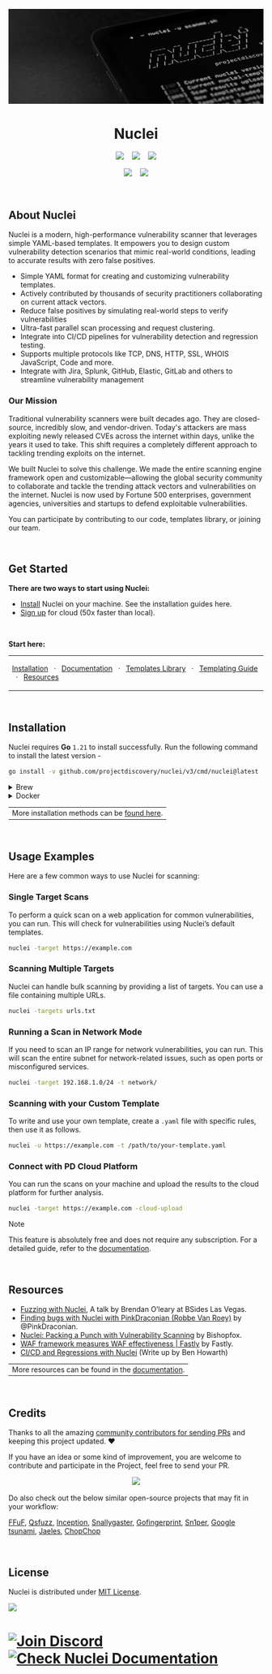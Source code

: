 ![nuclei](/static/nuclei-cover.png)

<p align="center">
	<h1 align="center"><b>Nuclei</b></h1>
</p>

<p align="center" >
 <img src="https://img.shields.io/badge/go-1.21-%2300ADD8.svg?style=for-the-badge&logo=go&logoColor=white">
 &nbsp;&nbsp;
 <img src="https://shields.io/badge/Version-3.3.4-black?style=for-the-badge">
  &nbsp;&nbsp;
 <img src="https://img.shields.io/badge/downloads-2M-000000.svg?style=for-the-badge">
</p>

<p align="center" >
 <a href="https://discord.gg/projectdiscovery"><img src="https://img.shields.io/badge/Discord-%235865F2.svg?style=for-the-badge&logo=discord&logoColor=white"></a>
 &nbsp;&nbsp;
 <a href="https://twitter.com/pdnuclei"><img src="https://img.shields.io/badge/@pdiscoveryio-%23000000.svg?style=for-the-badge&logo=x&logoColor=white"></a>
</p>

<br />

## About Nuclei

Nuclei is a modern, high-performance vulnerability scanner that leverages simple YAML-based templates. It empowers you to design custom vulnerability detection scenarios that mimic real-world conditions, leading to accurate results with zero false positives.

- Simple YAML format for creating and customizing vulnerability templates.
- Actively contributed by thousands of security practitioners collaborating on current attack vectors.
- Reduce false positives by simulating real-world steps to verify vulnerabilities
- Ultra-fast parallel scan processing and request clustering.
- Integrate into CI/CD pipelines for vulnerability detection and regression testing.
- Supports multiple protocols like TCP, DNS, HTTP, SSL, WHOIS JavaScript, Code and more.
- Integrate with Jira, Splunk, GitHub, Elastic, GitLab and others to streamline vulnerability management

### Our Mission

Traditional vulnerability scanners were built decades ago. They are closed-source, incredibly slow, and vendor-driven. Today's attackers are mass exploiting newly released CVEs across the internet within days, unlike the years it used to take. This shift requires a completely different approach to tackling trending exploits on the internet.

We built Nuclei to solve this challenge. We made the entire scanning engine framework open and customizable—allowing the global security community to collaborate and tackle the trending attack vectors and vulnerabilities on the internet. Nuclei is now used by Fortune 500 enterprises, government agencies, universities and startups to defend exploitable vulnerabilities.

You can participate by contributing to our code, templates library, or joining our team.

<br />

## Get Started

**There are two ways to start using Nuclei:**

- [Install](https://github.com/projectdiscovery/nuclei?tab=readme-ov-file#Installation) Nuclei on your machine. See the installation guides here.
- [Sign up](https://cloud.projectdiscovery.io/sign-up) for cloud (50x faster than local).

<br />

**Start here:**

<table>
<tr>
<td>  
<p>
<a href="/#">Installation</a>
 &nbsp;&nbsp;·&nbsp;&nbsp;
 <a href="https://docs.projectdiscovery.io/tools/nuclei/">Documentation</a>
 &nbsp;&nbsp;·&nbsp;&nbsp;
 <a href="https://github.com/projectdiscovery/nuclei-templates">Templates Library</a>
 &nbsp;&nbsp;·&nbsp;&nbsp;
 <a href="https://docs.projectdiscovery.io/templates/">Templating Guide</a>
 &nbsp;&nbsp;·&nbsp;&nbsp;
 <a href="/#">Resources</a>
</p>
</td>
</tr>
</table>

<br />

## Installation

Nuclei requires **Go** `1.21` to install successfully. Run the following command to install the latest version -

```sh
go install -v github.com/projectdiscovery/nuclei/v3/cmd/nuclei@latest
```

<details>
  <summary>Brew</summary>
  
  ```sh
  brew install nuclei
  ```
  
</details>
<details>
  <summary>Docker</summary>
  
  ```sh
  docker pull projectdiscovery/nuclei:latest
  ```
  
</details>

<table>
<tr>
<td>  
More installation methods can be <a href="https://docs.projectdiscovery.io/tools/nuclei/install">found here</a>.
</td>
</tr>
</table>

<br /> 

## Usage Examples

Here are a few common ways to use Nuclei for scanning:

### Single Target Scans

To perform a quick scan on a web application for common vulnerabilities, you can run. This will check for vulnerabilities using Nuclei’s default templates.

```sh
nuclei -target https://example.com
```

### Scanning Multiple Targets

Nuclei can handle bulk scanning by providing a list of targets. You can use a file containing multiple URLs.

```sh
nuclei -targets urls.txt
```

### Running a Scan in Network Mode

If you need to scan an IP range for network vulnerabilities, you can run. This will scan the entire subnet for network-related issues, such as open ports or misconfigured services.

```sh
nuclei -target 192.168.1.0/24 -t network/
```

### Scanning with your Custom Template

To write and use your own template, create a `.yaml` file with specific rules, then use it as follows.

```sh
nuclei -u https://example.com -t /path/to/your-template.yaml
```

### Connect with PD Cloud Platform

You can run the scans on your machine and upload the results to the cloud platform for further analysis.

```sh
nuclei -target https://example.com -cloud-upload
```

> [!NOTE]
> This feature is absolutely free and does not require any subscription. For a detailed guide, refer to the [documentation](https://docs.projectdiscovery.io/cloud/scanning/nuclei-scan).

<br />

## Resources

- [Fuzzing with Nuclei](https://www.youtube.com/watch?v=9nK3ya4DW9w&ab_channel=BSidesLV), A talk by Brendan O’leary at BSides Las Vegas.
- [Finding bugs with Nuclei with PinkDraconian (Robbe Van Roey)](https://www.youtube.com/watch?v=ewP0xVPW-Pk) by @PinkDraconian.
- [Nuclei: Packing a Punch with Vulnerability Scanning](https://bishopfox.com/blog/nuclei-vulnerability-scan) by Bishopfox.
- [WAF framework measures WAF effectiveness | Fastly](https://www.fastly.com/blog/the-waf-efficacy-framework-measuring-the-effectiveness-of-your-waf/) by Fastly.
- [CI/CD and Regressions with Nuclei](https://medium.com/@jhaveri_jeet/understanding-the-nuclei-tool-automating-security-vulnerability-detection-cdf277a13e0d) (Write up by Ben Howarth)

<table>
<tr>
<td>  
More resources can be found in the <a href="https://docs.projectdiscovery.io/tools/nuclei/resources">documentation</a>.
</td>
</tr>
</table>

<br />

## Credits

Thanks to all the amazing [community contributors for sending PRs](https://github.com/projectdiscovery/nuclei/graphs/contributors) and keeping this project updated. :heart:

If you have an idea or some kind of improvement, you are welcome to contribute and participate in the Project, feel free to send your PR.

<p align="center">
<a href="https://github.com/projectdiscovery/nuclei/graphs/contributors">
  <img src="https://contrib.rocks/image?repo=projectdiscovery/nuclei&max=500" >
</a>
</p>


Do also check out the below similar open-source projects that may fit in your workflow:

[FFuF](https://github.com/ffuf/ffuf), [Qsfuzz](https://github.com/ameenmaali/qsfuzz), [Inception](https://github.com/proabiral/inception), [Snallygaster](https://github.com/hannob/snallygaster), [Gofingerprint](https://github.com/Static-Flow/gofingerprint), [Sn1per](https://github.com/1N3/Sn1per/tree/master/templates), [Google tsunami](https://github.com/google/tsunami-security-scanner), [Jaeles](https://github.com/jaeles-project/jaeles), [ChopChop](https://github.com/michelin/ChopChop)

<br />

## License

Nuclei is distributed under [MIT License](https://github.com/projectdiscovery/nuclei/blob/main/LICENSE.md).

<img src="https://img.shields.io/badge/license-MIT-000000.svg?style=for-the-badge">

<h1 align="left">
  <a href="https://discord.gg/projectdiscovery"><img src="static/Join-Discord.png" width="380" alt="Join Discord"></a>
  <a href="https://docs.projectdiscovery.io"><img src="static/check-nuclei-documentation.png" width="380" alt="Check Nuclei Documentation"></a>
</h1>